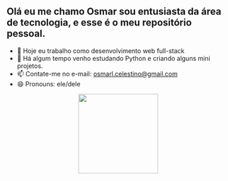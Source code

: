## Olá eu me chamo Osmar sou entusiasta da área de tecnologia, e esse é o meu repositório pessoal.

- 🔭 Hoje eu trabalho como desenvolvimento web full-stack
- 🌱 Há algum tempo venho estudando Python e criando alguns mini projetos.
- 📫 Contate-me no e-mail: osmarl.celestino@gmail.com
- 😄 Pronouns: ele/dele

<div align="center">
  <a href="https://www.linkedin.com/in/osmar-celestino/">
  <img margin-left="-80px;" height="180em" src="https://github-readme-stats.vercel.app/api/top-langs/?username=OsmarCelestino&layout=compact&langs_count=7&theme=dracula"/>
</div>

